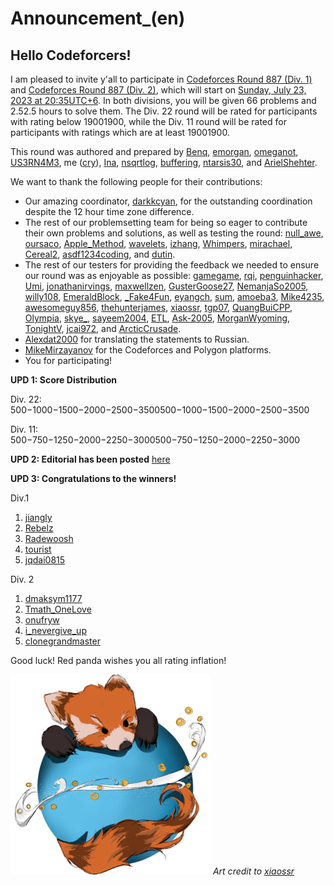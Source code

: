 # Announcement_(en)

Hello Codeforcers!
------------------

I am pleased to invite y'all to participate in [Codeforces Round 887 (Div. 1)](https://codeforces.com/contest/1852 "Codeforces Round 887 (Div. 1)") and [Codeforces Round 887 (Div. 2)](https://codeforces.com/contest/1853 "Codeforces Round 887 (Div. 2)"), which will start on [Sunday, July 23, 2023 at 20:35UTC+6](https://codeforces.com/https://www.timeanddate.com/worldclock/fixedtime.html?day=23&month=7&year=2023&hour=17&min=35&sec=0&p1=166). In both divisions, you will be given 66 problems and 2.52.5 hours to solve them. The Div. 22 round will be rated for participants with rating below 19001900, while the Div. 11 round will be rated for participants with ratings which are at least 19001900.

This round was authored and prepared by [Benq](https://codeforces.com/profile/Benq "Legendary Grandmaster Benq"), [emorgan](https://codeforces.com/profile/emorgan "International Grandmaster emorgan"), [omeganot](https://codeforces.com/profile/omeganot "International Master omeganot"), [US3RN4M3](https://codeforces.com/profile/US3RN4M3 "Master US3RN4M3"), me ([cry](https://codeforces.com/profile/cry "Candidate Master cry")), [Ina](https://codeforces.com/profile/Ina "Candidate Master Ina"), [nsqrtlog](https://codeforces.com/profile/nsqrtlog "Expert nsqrtlog"), [buffering](https://codeforces.com/profile/buffering "Expert buffering"), [ntarsis30](https://codeforces.com/profile/ntarsis30 "Specialist ntarsis30"), and [ArielShehter](https://codeforces.com/profile/ArielShehter "Newbie ArielShehter"). 

We want to thank the following people for their contributions:

 * Our amazing coordinator, [darkkcyan](https://codeforces.com/profile/darkkcyan "Master darkkcyan"), for the outstanding coordination despite the 12 hour time zone difference.
* The rest of our problemsetting team for being so eager to contribute their own problems and solutions, as well as testing the round: [null_awe](https://codeforces.com/profile/null_awe "Master null_awe"), [oursaco](https://codeforces.com/profile/oursaco "Master oursaco"), [Apple_Method](https://codeforces.com/profile/Apple_Method "Master Apple_Method"), [wavelets](https://codeforces.com/profile/wavelets "International Master wavelets"), [izhang](https://codeforces.com/profile/izhang "Master izhang"), [Whimpers](https://codeforces.com/profile/Whimpers "Expert Whimpers"), [mirachael](https://codeforces.com/profile/mirachael "Expert mirachael"), [Cereal2](https://codeforces.com/profile/Cereal2 "Specialist Cereal2"), [asdf1234coding](https://codeforces.com/profile/asdf1234coding "Specialist asdf1234coding"), and [dutin](https://codeforces.com/profile/dutin "Newbie dutin").
* The rest of our testers for providing the feedback we needed to ensure our round was as enjoyable as possible: [gamegame](https://codeforces.com/profile/gamegame "Legendary Grandmaster gamegame"), [rqi](https://codeforces.com/profile/rqi "International Grandmaster rqi"), [penguinhacker](https://codeforces.com/profile/penguinhacker "Grandmaster penguinhacker"), [Umi](https://codeforces.com/profile/Umi "Grandmaster Umi"), [jonathanirvings](https://codeforces.com/profile/jonathanirvings "Grandmaster jonathanirvings"), [maxwellzen](https://codeforces.com/profile/maxwellzen "International Master maxwellzen"), [GusterGoose27](https://codeforces.com/profile/GusterGoose27 "Master GusterGoose27"), [NemanjaSo2005](https://codeforces.com/profile/NemanjaSo2005 "Master NemanjaSo2005"), [willy108](https://codeforces.com/profile/willy108 "Master willy108"), [EmeraldBlock](https://codeforces.com/profile/EmeraldBlock "International Master EmeraldBlock"), [_Fake4Fun](https://codeforces.com/profile/_Fake4Fun "Master _Fake4Fun"), [eyangch](https://codeforces.com/profile/eyangch "Master eyangch"), [sum](https://codeforces.com/profile/sum "Master sum"), [amoeba3](https://codeforces.com/profile/amoeba3 "Master amoeba3"), [Mike4235](https://codeforces.com/profile/Mike4235 "Master Mike4235"), [awesomeguy856](https://codeforces.com/profile/awesomeguy856 "Master awesomeguy856"), [thehunterjames](https://codeforces.com/profile/thehunterjames "Candidate Master thehunterjames"), [xiaossr](https://codeforces.com/profile/xiaossr "Expert xiaossr"), [tgp07](https://codeforces.com/profile/tgp07 "Expert tgp07"), [QuangBuiCPP](https://codeforces.com/profile/QuangBuiCPP "Expert QuangBuiCPP"), [Olympia](https://codeforces.com/profile/Olympia "Expert Olympia"), [skye_](https://codeforces.com/profile/skye_ "Expert skye_"), [sayeem2004](https://codeforces.com/profile/sayeem2004 "Specialist sayeem2004"), [ETL](https://codeforces.com/profile/ETL "Pupil ETL"), [Ask-2005](https://codeforces.com/profile/Ask-2005 "Pupil Ask-2005"), [MorganWyoming](https://codeforces.com/profile/MorganWyoming "Pupil MorganWyoming"), [TonightV](https://codeforces.com/profile/TonightV "Newbie TonightV"), [jcai972](https://codeforces.com/profile/jcai972 "Newbie jcai972"), and [ArcticCrusade](https://codeforces.com/profile/ArcticCrusade "Newbie ArcticCrusade").
* [Alexdat2000](https://codeforces.com/profile/Alexdat2000 "Master Alexdat2000") for translating the statements to Russian.
* [MikeMirzayanov](https://codeforces.com/profile/MikeMirzayanov "Headquarters, MikeMirzayanov") for the Codeforces and Polygon platforms.
* You for participating!

**UPD 1: Score Distribution** 

Div. 22: 500−1000−1500−2000−2500−3500500−1000−1500−2000−2500−3500

Div. 11: 500−750−1250−2000−2250−3000500−750−1250−2000−2250−3000

**UPD 2: Editorial has been posted** [here](Tutorial_(en).md)

**UPD 3: Congratulations to the winners!**

Div.1

 1. [jiangly](https://codeforces.com/profile/jiangly "Legendary Grandmaster jiangly")
2. [Rebelz](https://codeforces.com/profile/Rebelz "Legendary Grandmaster Rebelz")
3. [Radewoosh](https://codeforces.com/profile/Radewoosh "Legendary Grandmaster Radewoosh")
4. [tourist](https://codeforces.com/profile/tourist "Legendary Grandmaster tourist")
5. [jqdai0815](https://codeforces.com/profile/jqdai0815 "Legendary Grandmaster jqdai0815")

Div. 2

 1. [dmaksym1177](https://codeforces.com/profile/dmaksym1177 "Expert dmaksym1177")
2. [Tmath_OneLove](https://codeforces.com/profile/Tmath_OneLove "Newbie Tmath_OneLove")
3. [onufryw](https://codeforces.com/profile/onufryw "Expert onufryw")
4. [i_nevergive_up](https://codeforces.com/profile/i_nevergive_up "Unrated, i_nevergive_up")
5. [clonegrandmaster](https://codeforces.com/profile/clonegrandmaster "Newbie clonegrandmaster")

Good luck! Red panda wishes you all rating inflation!   
  


  ![](images/3ef5d6b9eb839b79e01d77a50de5038524f6b577.png)  *Art credit to [xiaossr](https://codeforces.com/profile/xiaossr "Expert xiaossr")* 

